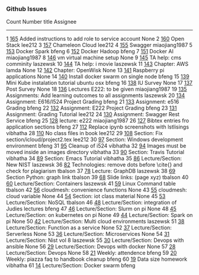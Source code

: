 ### Github Issues

  Count   Number                                                title                                                               Assignee
  ------- ----------------------------------------------------- ------------------------------------------------------------------- ---------------
  1       [165](https://github.com/cloudmesh/book/pull/165)     Added instructions to add role to service account                   None
  2       [160](https://github.com/cloudmesh/book/issues/160)   Open Stack                                                          lee212
  3       [157](https://github.com/cloudmesh/book/issues/157)   Chameleon Cloud                                                     lee212
  4       [155](https://github.com/cloudmesh/book/issues/155)   Swagger                                                             miaojiang1987
  5       [153](https://github.com/cloudmesh/book/issues/153)   Docker Spark                                                        bfeng
  6       [152](https://github.com/cloudmesh/book/issues/152)   Docker Hadoop                                                       bfeng
  7       [151](https://github.com/cloudmesh/book/issues/151)   Docker AI                                                           miaojiang1987
  8       [146](https://github.com/cloudmesh/book/issues/146)   vm virtual machine setup                                            None
  9       [145](https://github.com/cloudmesh/book/issues/145)   TA help: cms comminity                                              laszewsk
  10      [144](https://github.com/cloudmesh/book/issues/144)   TA help: i movie                                                    laszewsk
  11      [143](https://github.com/cloudmesh/book/issues/143)   Chapter: AWS lamda                                                  None
  12      [142](https://github.com/cloudmesh/book/issues/142)   Chapter: OpenWisk                                                   None
  13      [141](https://github.com/cloudmesh/book/issues/141)   Raspberry pi applications                                           None
  14      [140](https://github.com/cloudmesh/book/issues/140)   Install docker swarm on single node                                 bfeng
  15      [139](https://github.com/cloudmesh/book/issues/139)   Mini Kube instalation tutorial ubuntu osx                           bfeng
  16      [138](https://github.com/cloudmesh/book/issues/138)   IU Survey                                                           None
  17      [137](https://github.com/cloudmesh/book/issues/137)   Post Survey                                                         None
  18      [136](https://github.com/cloudmesh/book/issues/136)   Lectures E222: to be given                                          miaojiang1987
  19      [135](https://github.com/cloudmesh/book/issues/135)   Assignments: Add learning outcomes to all assignments               laszewsk
  20      [134](https://github.com/cloudmesh/book/issues/134)   Assignment: E616/I524 Project Grading                               bfeng
  21      [133](https://github.com/cloudmesh/book/issues/133)   Assignment: e516 Grading                                            bfeng
  22      [132](https://github.com/cloudmesh/book/issues/132)   Assignment: E222 Project Grading                                    bfeng
  23      [131](https://github.com/cloudmesh/book/issues/131)   Assignment: Grading Tutorial                                        lee212
  24      [130](https://github.com/cloudmesh/book/issues/130)   Assignment: Swagger Rest Service                                    bfeng
  25      [128](https://github.com/cloudmesh/book/issues/128)   lecture: e222                                                       miaojiang1987
  26      [127](https://github.com/cloudmesh/book/issues/127)   Bibtex entries fro application sections                             bfeng
  27      [112](https://github.com/cloudmesh/book/issues/112)   Replace ipynb screenshots with lstlisings                           vibhatha
  28      [110](https://github.com/cloudmesh/book/issues/110)   No class files in book                                              lee212
  29      [108](https://github.com/cloudmesh/book/issues/108)   Section: Fix section/icloud/project2.tex                            lee212
  30      [97](https://github.com/cloudmesh/book/issues/97)     Section: Windows development environment                            bfeng
  31      [95](https://github.com/cloudmesh/book/issues/95)     Cleanup of i524                                                     vibhatha
  32      [94](https://github.com/cloudmesh/book/issues/94)     Images must be moved inside an images directory                     vibhatha
  33      [90](https://github.com/cloudmesh/book/issues/90)     Section: Travis Tutorial                                            vibhatha
  34      [89](https://github.com/cloudmesh/book/issues/89)     Section: Emacs Tutorial                                             vibhatha
  35      [86](https://github.com/cloudmesh/book/issues/86)     Lecture/Section: New NIST                                           laszewsk
  36      [82](https://github.com/cloudmesh/book/issues/82)     Technologies: remove dots before \cite{} and check for plagiarism   tbalson
  37      [78](https://github.com/cloudmesh/book/issues/78)     Lecture: GraphDB                                                    laszewsk
  38      [69](https://github.com/cloudmesh/book/issues/69)     Section Python: graph link                                          tbalson
  39      [68](https://github.com/cloudmesh/book/issues/68)     Slide links: (page xyz)                                             tbalson
  40      [60](https://github.com/cloudmesh/book/issues/60)     Lecture/Section: Containers                                         laszewsk
  41      [59](https://github.com/cloudmesh/book/issues/59)     Linux Command table                                                 tbalson
  42      [56](https://github.com/cloudmesh/book/issues/56)     cloudmesh: convenience functions                                    None
  43      [55](https://github.com/cloudmesh/book/issues/55)     cloudmesh: cloud variable                                           None
  44      [54](https://github.com/cloudmesh/book/issues/54)     Section: iot class material                                         None
  45      [53](https://github.com/cloudmesh/book/issues/53)     Lecture/Section: NoSQL                                              tbalson
  46      [48](https://github.com/cloudmesh/book/issues/48)     Lecture/Section: integration of Judies lectures                     bfeng
  47      [46](https://github.com/cloudmesh/book/issues/46)     Lecture/Section: Slurm on pi                                        None
  48      [45](https://github.com/cloudmesh/book/issues/45)     Lecture/Section: on kubernetes on pi                                None
  49      [44](https://github.com/cloudmesh/book/issues/44)     Lecture/Section: Spark on pi                                        None
  50      [42](https://github.com/cloudmesh/book/issues/42)     Lecture/Section: Multi cloud environments                           laszewsk
  51      [38](https://github.com/cloudmesh/book/issues/38)     Lecture/Section: Function as a service                              None
  52      [37](https://github.com/cloudmesh/book/issues/37)     Lecture/Section: Serverless                                         None
  53      [36](https://github.com/cloudmesh/book/issues/36)     Lecture/Section: Microservices                                      None
  54      [31](https://github.com/cloudmesh/book/issues/31)     Lecture/Section: Nist vol 8                                         laszewsk
  55      [30](https://github.com/cloudmesh/book/issues/30)     Lecture/Section: Devops with ansible                                None
  56      [29](https://github.com/cloudmesh/book/issues/29)     Lecture/Section: Devops with docker                                 None
  57      [28](https://github.com/cloudmesh/book/issues/28)     Lecture/Section: Devops                                             None
  58      [21](https://github.com/cloudmesh/book/issues/21)     Weekly: attendence                                                  bfeng
  59      [20](https://github.com/cloudmesh/book/issues/20)     Weekly: piazza faq to handbook cleanup                              bfeng
  60      [19](https://github.com/cloudmesh/book/issues/19)     Data size homework                                                  vibhatha
  61      [14](https://github.com/cloudmesh/book/issues/14)     Lecture/Section: Docker swarm                                       bfeng
